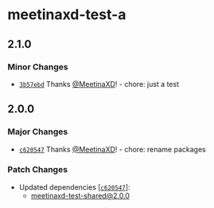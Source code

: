 # meetinaxd-test-a

## 2.1.0

### Minor Changes

- [`3b57ebd`](https://github.com/MeetinaXD/alova-docs/commit/3b57ebd4631ff11caa06737585127a3ff081054a) Thanks [@MeetinaXD](https://github.com/MeetinaXD)! - chore: just a test

## 2.0.0

### Major Changes

- [`c620547`](https://github.com/MeetinaXD/alova-docs/commit/c6205474444c1c2db8ce831f268676ff5b7b381e) Thanks [@MeetinaXD](https://github.com/MeetinaXD)! - chore: rename packages

### Patch Changes

- Updated dependencies [[`c620547`](https://github.com/MeetinaXD/alova-docs/commit/c6205474444c1c2db8ce831f268676ff5b7b381e)]:
  - meetinaxd-test-shared@2.0.0
